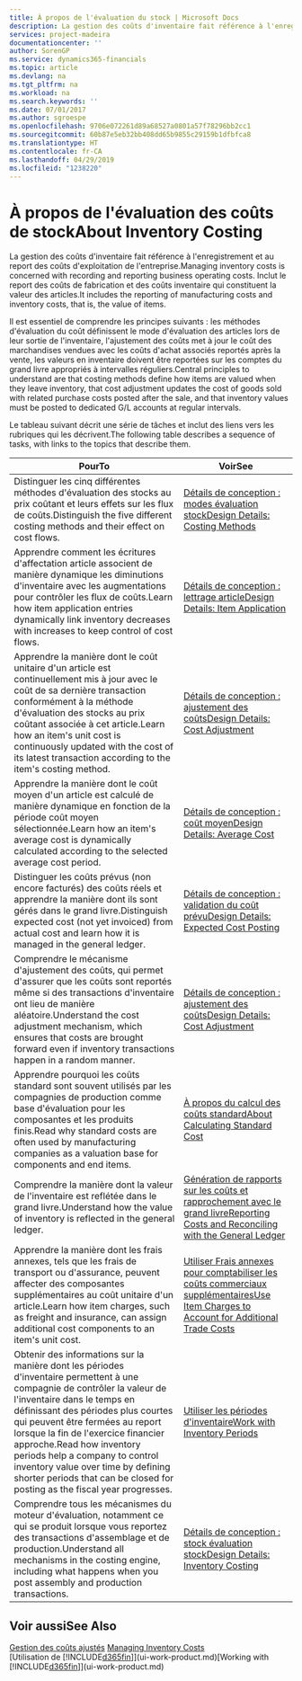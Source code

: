 ```yaml
---
title: À propos de l'évaluation du stock | Microsoft Docs
description: La gestion des coûts d'inventaire fait référence à l'enregistrement et au report des coûts d'exploitation de l'entreprise. Inclut le report des coûts de fabrication et des coûts inventaire qui constituent la valeur des articles.
services: project-madeira
documentationcenter: ''
author: SorenGP
ms.service: dynamics365-financials
ms.topic: article
ms.devlang: na
ms.tgt_pltfrm: na
ms.workload: na
ms.search.keywords: ''
ms.date: 07/01/2017
ms.author: sgroespe
ms.openlocfilehash: 9706e072261d89a68527a0801a57f78296bb2cc1
ms.sourcegitcommit: 60b87e5eb32bb408dd65b9855c29159b1dfbfca8
ms.translationtype: HT
ms.contentlocale: fr-CA
ms.lasthandoff: 04/29/2019
ms.locfileid: "1238220"
---
```

# <a name="about-inventory-costing"></a><span data-ttu-id="3e45e-104">À propos de l'évaluation des coûts de stock</span><span class="sxs-lookup"><span data-stu-id="3e45e-104">About Inventory Costing</span></span>
<span data-ttu-id="3e45e-105">La gestion des coûts d'inventaire fait référence à l'enregistrement et au report des coûts d'exploitation de l'entreprise.</span><span class="sxs-lookup"><span data-stu-id="3e45e-105">Managing inventory costs is concerned with recording and reporting business operating costs.</span></span> <span data-ttu-id="3e45e-106">Inclut le report des coûts de fabrication et des coûts inventaire qui constituent la valeur des articles.</span><span class="sxs-lookup"><span data-stu-id="3e45e-106">It includes the reporting of manufacturing costs and inventory costs, that is, the value of items.</span></span>  

 <span data-ttu-id="3e45e-107">Il est essentiel de comprendre les principes suivants : les méthodes d'évaluation du coût définissent le mode d'évaluation des articles lors de leur sortie de l'inventaire, l'ajustement des coûts met à jour le coût des marchandises vendues avec les coûts d'achat associés reportés après la vente, les valeurs en inventaire doivent être reportées sur les comptes du grand livre appropriés à intervalles réguliers.</span><span class="sxs-lookup"><span data-stu-id="3e45e-107">Central principles to understand are that costing methods define how items are valued when they leave inventory, that cost adjustment updates the cost of goods sold with related purchase costs posted after the sale, and that inventory values must be posted to dedicated G/L accounts at regular intervals.</span></span>  

 <span data-ttu-id="3e45e-108">Le tableau suivant décrit une série de tâches et inclut des liens vers les rubriques qui les décrivent.</span><span class="sxs-lookup"><span data-stu-id="3e45e-108">The following table describes a sequence of tasks, with links to the topics that describe them.</span></span>   

|<span data-ttu-id="3e45e-109">**Pour**</span><span class="sxs-lookup"><span data-stu-id="3e45e-109">**To**</span></span>|<span data-ttu-id="3e45e-110">**Voir**</span><span class="sxs-lookup"><span data-stu-id="3e45e-110">**See**</span></span>|  
|------------|-------------|  
|<span data-ttu-id="3e45e-111">Distinguer les cinq différentes méthodes d'évaluation des stocks au prix coûtant et leurs effets sur les flux de coûts.</span><span class="sxs-lookup"><span data-stu-id="3e45e-111">Distinguish the five different costing methods and their effect on cost flows.</span></span>|[<span data-ttu-id="3e45e-112">Détails de conception : modes évaluation stock</span><span class="sxs-lookup"><span data-stu-id="3e45e-112">Design Details: Costing Methods</span></span>](design-details-costing-methods.md)|  
|<span data-ttu-id="3e45e-113">Apprendre comment les écritures d'affectation article associent de manière dynamique les diminutions d'inventaire avec les augmentations pour contrôler les flux de coûts.</span><span class="sxs-lookup"><span data-stu-id="3e45e-113">Learn how item application entries dynamically link inventory decreases with increases to keep control of cost flows.</span></span>|[<span data-ttu-id="3e45e-114">Détails de conception : lettrage article</span><span class="sxs-lookup"><span data-stu-id="3e45e-114">Design Details: Item Application</span></span>](design-details-item-application.md)|  
|<span data-ttu-id="3e45e-115">Apprendre la manière dont le coût unitaire d'un article est continuellement mis à jour avec le coût de sa dernière transaction conformément à la méthode d'évaluation des stocks au prix coûtant associée à cet article.</span><span class="sxs-lookup"><span data-stu-id="3e45e-115">Learn how an item's unit cost is continuously updated with the cost of its latest transaction according to the item's costing method.</span></span>|[<span data-ttu-id="3e45e-116">Détails de conception : ajustement des coûts</span><span class="sxs-lookup"><span data-stu-id="3e45e-116">Design Details: Cost Adjustment</span></span>](design-details-cost-adjustment.md)|  
|<span data-ttu-id="3e45e-117">Apprendre la manière dont le coût moyen d'un article est calculé de manière dynamique en fonction de la période coût moyen sélectionnée.</span><span class="sxs-lookup"><span data-stu-id="3e45e-117">Learn how an item's average cost is dynamically calculated according to the selected average cost period.</span></span>|[<span data-ttu-id="3e45e-118">Détails de conception : coût moyen</span><span class="sxs-lookup"><span data-stu-id="3e45e-118">Design Details: Average Cost</span></span>](design-details-average-cost.md)|  
|<span data-ttu-id="3e45e-119">Distinguer les coûts prévus (non encore facturés) des coûts réels et apprendre la manière dont ils sont gérés dans le grand livre.</span><span class="sxs-lookup"><span data-stu-id="3e45e-119">Distinguish expected cost (not yet invoiced) from actual cost and learn how it is managed in the general ledger.</span></span>|[<span data-ttu-id="3e45e-120">Détails de conception : validation du coût prévu</span><span class="sxs-lookup"><span data-stu-id="3e45e-120">Design Details: Expected Cost Posting</span></span>](design-details-expected-cost-posting.md)|  
|<span data-ttu-id="3e45e-121">Comprendre le mécanisme d'ajustement des coûts, qui permet d'assurer que les coûts sont reportés même si des transactions d'inventaire ont lieu de manière aléatoire.</span><span class="sxs-lookup"><span data-stu-id="3e45e-121">Understand the cost adjustment mechanism, which ensures that costs are brought forward even if inventory transactions happen in a random manner.</span></span>|[<span data-ttu-id="3e45e-122">Détails de conception : ajustement des coûts</span><span class="sxs-lookup"><span data-stu-id="3e45e-122">Design Details: Cost Adjustment</span></span>](design-details-cost-adjustment.md)|  
|<span data-ttu-id="3e45e-123">Apprendre pourquoi les coûts standard sont souvent utilisés par les compagnies de production comme base d'évaluation pour les composantes et les produits finis.</span><span class="sxs-lookup"><span data-stu-id="3e45e-123">Read why standard costs are often used by manufacturing companies as a valuation base for components and end items.</span></span>|[<span data-ttu-id="3e45e-124">À propos du calcul des coûts standard</span><span class="sxs-lookup"><span data-stu-id="3e45e-124">About Calculating Standard Cost</span></span>](finance-about-calculating-standard-cost.md)|  
|<span data-ttu-id="3e45e-125">Comprendre la manière dont la valeur de l'inventaire est reflétée dans le grand livre.</span><span class="sxs-lookup"><span data-stu-id="3e45e-125">Understand how the value of inventory is reflected in the general ledger.</span></span>|[<span data-ttu-id="3e45e-126">Génération de rapports sur les coûts et rapprochement avec le grand livre</span><span class="sxs-lookup"><span data-stu-id="3e45e-126">Reporting Costs and Reconciling with the General Ledger</span></span>](finance-report-costs-and-reconcile-with-the-general-ledger.md)|  
|<span data-ttu-id="3e45e-127">Apprendre la manière dont les frais annexes, tels que les frais de transport ou d'assurance, peuvent affecter des composantes supplémentaires au coût unitaire d'un article.</span><span class="sxs-lookup"><span data-stu-id="3e45e-127">Learn how item charges, such as freight and insurance, can assign additional cost components to an item's unit cost.</span></span>|[<span data-ttu-id="3e45e-128">Utiliser Frais annexes pour comptabiliser les coûts commerciaux supplémentaires</span><span class="sxs-lookup"><span data-stu-id="3e45e-128">Use Item Charges to Account for Additional Trade Costs</span></span>](payables-how-assign-item-charges.md)|  
|<span data-ttu-id="3e45e-129">Obtenir des informations sur la manière dont les périodes d'inventaire permettent à une compagnie de contrôler la valeur de l'inventaire dans le temps en définissant des périodes plus courtes qui peuvent être fermées au report lorsque la fin de l'exercice financier approche.</span><span class="sxs-lookup"><span data-stu-id="3e45e-129">Read how inventory periods help a company to control inventory value over time by defining shorter periods that can be closed for posting as the fiscal year progresses.</span></span>|[<span data-ttu-id="3e45e-130">Utiliser les périodes d'inventaire</span><span class="sxs-lookup"><span data-stu-id="3e45e-130">Work with Inventory Periods</span></span>](finance-how-to-work-with-inventory-periods.md)|  
|<span data-ttu-id="3e45e-131">Comprendre tous les mécanismes du moteur d'évaluation, notamment ce qui se produit lorsque vous reportez des transactions d'assemblage et de production.</span><span class="sxs-lookup"><span data-stu-id="3e45e-131">Understand all mechanisms in the costing engine, including what happens when you post assembly and production transactions.</span></span>|[<span data-ttu-id="3e45e-132">Détails de conception : stock évaluation stock</span><span class="sxs-lookup"><span data-stu-id="3e45e-132">Design Details: Inventory Costing</span></span>](design-details-inventory-costing.md)|

## <a name="see-also"></a><span data-ttu-id="3e45e-133">Voir aussi</span><span class="sxs-lookup"><span data-stu-id="3e45e-133">See Also</span></span>
<span data-ttu-id="3e45e-134">[Gestion des coûts ajustés](finance-manage-inventory-costs.md)  </span><span class="sxs-lookup"><span data-stu-id="3e45e-134">[Managing Inventory Costs](finance-manage-inventory-costs.md)  </span></span>  
<span data-ttu-id="3e45e-135">[Utilisation de [!INCLUDE[d365fin](includes/d365fin_md.md)]](ui-work-product.md)</span><span class="sxs-lookup"><span data-stu-id="3e45e-135">[Working with [!INCLUDE[d365fin](includes/d365fin_md.md)]](ui-work-product.md)</span></span>
